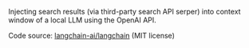 Injecting search results (via third-party search API serper) into context window of a local LLM using the OpenAI API.

Code source: [langchain-ai/langchain](https://github.com/langchain-ai/langchain) (MIT license) 